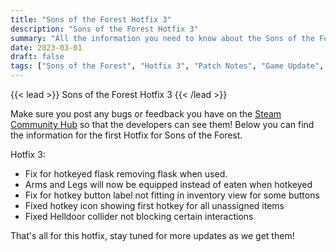 ```yaml
---
title: "Sons of the Forest Hotfix 3"
description: "Sons of the Forest Hotfix 3"
summary: "All the information you need to know about the Sons of the Forest Hotfix 3"
date: 2023-03-01
draft: false
tags: ["Sons of the Forest", "Hotfix 3", "Patch Notes", "Game Update", "New Content"]
---
```


{{< lead >}}
Sons of the Forest Hotfix 3
{{< /lead >}}

Make sure you post any bugs or feedback you have on the [Steam Community Hub](https://steamcommunity.com/app/1326470/discussions/) so that the developers can see them!
Below you can find the information for the first Hotfix for Sons of the Forest.

Hotfix 3:
- Fix for hotkeyed flask removing flask when used.
- Arms and Legs will now be equipped instead of eaten when hotkeyed
- Fix for hotkey button label not fitting in inventory view for some buttons
- Fixed hotkey icon showing first hotkey for all unassigned items
- Fixed Helldoor collider not blocking certain interactions

That's all for this hotfix, stay tuned for more updates as we get them! 